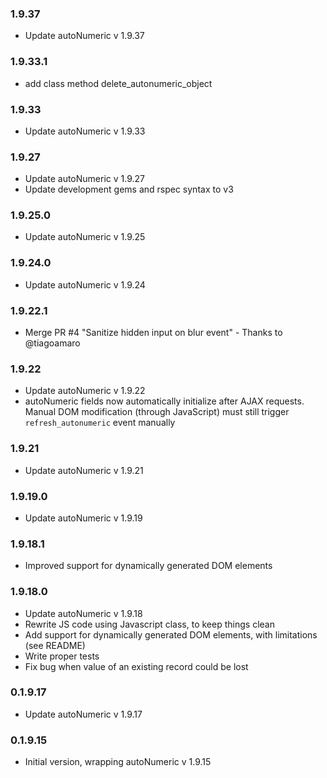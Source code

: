 ### 1.9.37

- Update autoNumeric v 1.9.37

### 1.9.33.1

- add class method delete_autonumeric_object

### 1.9.33

- Update autoNumeric v 1.9.33

### 1.9.27

- Update autoNumeric v 1.9.27
- Update development gems and rspec syntax to v3

### 1.9.25.0

- Update autoNumeric v 1.9.25

### 1.9.24.0

- Update autoNumeric v 1.9.24

### 1.9.22.1

- Merge PR #4 "Sanitize hidden input on blur event" - Thanks to @tiagoamaro

### 1.9.22

- Update autoNumeric v 1.9.22
- autoNumeric fields now automatically initialize after AJAX requests.
Manual DOM modification (through JavaScript) must still trigger `refresh_autonumeric` event manually

### 1.9.21

- Update autoNumeric v 1.9.21

### 1.9.19.0

- Update autoNumeric v 1.9.19

### 1.9.18.1

- Improved support for dynamically generated DOM elements

### 1.9.18.0

- Update autoNumeric v 1.9.18
- Rewrite JS code using Javascript class, to keep things clean
- Add support for dynamically generated DOM elements, with limitations (see README)
- Write proper tests
- Fix bug when value of an existing record could be lost

### 0.1.9.17

- Update autoNumeric v 1.9.17

### 0.1.9.15

- Initial version, wrapping autoNumeric v 1.9.15